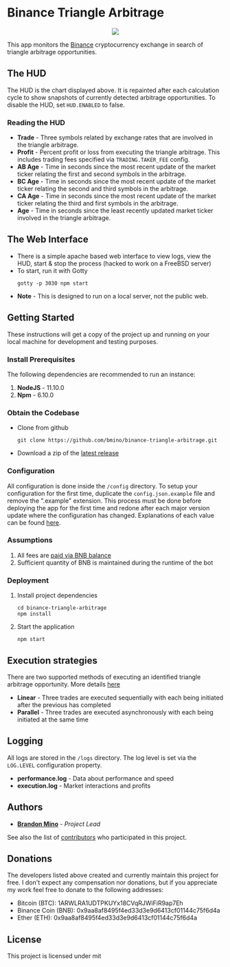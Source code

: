 # Binance Triangle Arbitrage

<p align="center">
    <img src="https://github.com/bmino/binance-triangle-arbitrage/blob/master/src/resources/mainDisplay.png">
</p>

This app monitors the [Binance](https://www.binance.com) cryptocurrency exchange in search of triangle arbitrage opportunities.

## The HUD
The HUD is the chart displayed above. It is repainted after each calculation cycle to show snapshots of currently detected
arbitrage opportunities. To disable the HUD, set `HUD.ENABLED` to false.


### Reading the HUD
* **Trade** - Three symbols related by exchange rates that are involved in the triangle arbitrage.
* **Profit** - Percent profit or loss from executing the triangle arbitrage. This includes trading fees specified via `TRADING.TAKER_FEE` config.
* **AB Age** - Time in seconds since the most recent update of the market ticker relating the first and second symbols in the arbitrage.
* **BC Age** - Time in seconds since the most recent update of the market ticker relating the second and third symbols in the arbitrage.
* **CA Age** - Time in seconds since the most recent update of the market ticker relating the third and first symbols in the arbitrage.
* **Age** - Time in seconds since the least recently updated market ticker involved in the triangle arbitrage.

## The Web Interface
* There is a simple apache based web interface to view logs, view the HUD, start & stop the process (hacked to work on a FreeBSD server)
* To start, run it with Gotty
    ```
    gotty -p 3030 npm start
    ```
* **Note** - This is designed to run on a local server, not the public web.


## Getting Started
These instructions will get a copy of the project up and running on your local machine for development and testing purposes.


### Install Prerequisites
The following dependencies are recommended to run an instance:

1. **NodeJS** - 11.10.0
2. **Npm** - 6.10.0


### Obtain the Codebase
* Clone from github
    ```
    git clone https://github.com/bmino/binance-triangle-arbitrage.git
    ```
* Download a zip of the [latest release](https://github.com/bmino/binance-triangle-arbitrage/releases/latest)


### Configuration
All configuration is done inside the `/config` directory.
To setup your configuration for the first time, duplicate the `config.json.example` file and remove the ".example" extension.
This process must be done before deploying the app for the first time and redone after each major version update where the configuration has changed.
Explanations of each value can be found [here](config/readme.md).

### Assumptions
1. All fees are [paid via BNB balance](https://binance.zendesk.com/hc/en-us/articles/115000583311)
2. Sufficient quantity of BNB is maintained during the runtime of the bot

### Deployment
1. Install project dependencies
    ```
    cd binance-triangle-arbitrage
    npm install
    ```

2. Start the application
    ```
    npm start
    ```


## Execution strategies
There are two supported methods of executing an identified triangle arbitrage opportunity. More details [here](src/resources/docs/strategies.md)

* **Linear** - Three trades are executed sequentially with each being initiated after the previous has completed
* **Parallel** - Three trades are executed asynchronously with each being initiated at the same time


## Logging
All logs are stored in the `/logs` directory. The log level is set via the `LOG.LEVEL` configuration property.

* **performance.log** - Data about performance and speed
* **execution.log** - Market interactions and profits


## Authors
* **[Brandon Mino](https://github.com/bmino)** - *Project Lead*

See also the list of [contributors](https://github.com/bmino/binance-triangle-arbitrage/contributors) who participated in this project.


## Donations
The developers listed above created and currently maintain this project for free.
I don't expect any compensation nor donations, but if you appreciate my work feel free to donate to the following addresses:

* Bitcoin (BTC): 1ARWLRA1UDTPKUYx18CVqRJWiFiR9ap7Eh
* Binance Coin (BNB): 0x9aa8af8495f4ed33d3e9d6413cf01144c75f6d4a
* Ether (ETH): 0x9aa8af8495f4ed33d3e9d6413cf01144c75f6d4a


## License
This project is licensed under mit

